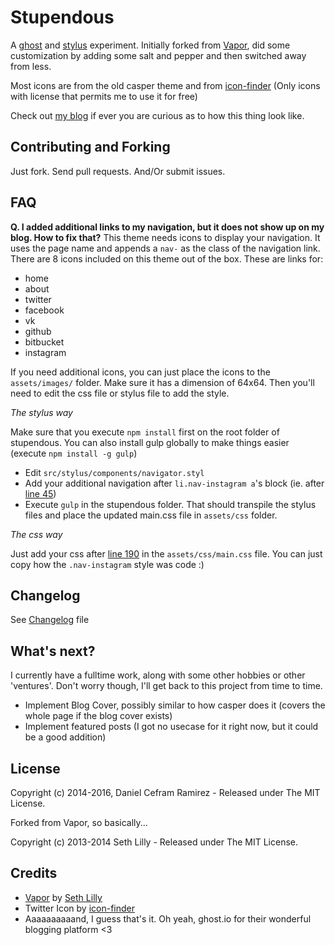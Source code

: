 # Stupendous

A [ghost](https://ghost.org) and [stylus](http://learnboost.github.io/stylus/)
experiment. Initially forked from [Vapor](https://github.com/sethlilly/Vapor),
did some customization by adding some salt and pepper and then switched away
from less.

Most icons are from the old casper theme and from [icon-finder](https://www.iconfinder.com)
(Only icons with license that permits me to use it for free)

Check out [my blog](http://blog.dcefram.com) if ever you are curious as to
how this thing look like.

## Contributing and Forking

Just fork. Send pull requests. And/Or submit issues.

## FAQ

**Q. I added additional links to my navigation, but it does not show up on my blog. How to fix that?**
This theme needs icons to display your navigation. It uses the page name and appends a `nav-` as the class of the navigation link. There are 8 icons included on this theme out of the box. These are links for:

- home
- about
- twitter
- facebook
- vk
- github
- bitbucket
- instagram

If you need additional icons, you can just place the icons to the `assets/images/` folder. Make sure it has a dimension of 64x64. Then you'll need to edit the css file or stylus file to add the style.

*The stylus way*

Make sure that you execute `npm install` first on the root folder of stupendous. You can also install gulp globally to make things easier (execute `npm install -g gulp`)

- Edit `src/stylus/components/navigator.styl`
- Add your additional navigation after `li.nav-instagram a`'s block (ie. after [line 45](https://github.com/dcefram/stupendous/blob/master/src/stylus/components/navigator.styl#L45))
- Execute `gulp` in the stupendous folder. That should transpile the stylus files and place the updated main.css file in `assets/css` folder.

*The css way*

Just add your css after [line 190](https://github.com/dcefram/stupendous/blob/master/assets/css/main.css#L190) in the `assets/css/main.css` file. You can just copy how the `.nav-instagram` style was code :)


## Changelog

See [Changelog](CHANGELOG.md) file

## What's next?

I currently have a fulltime work, along with some other hobbies or other
'ventures'. Don't worry though, I'll get back to this project from time to time.

- Implement Blog Cover, possibly similar to how casper does it (covers the whole page if the blog cover exists)
- Implement featured posts (I got no usecase for it right now, but it could be a good addition)

## License
Copyright (c) 2014-2016, Daniel Cefram Ramirez - Released under The MIT License.

Forked from Vapor, so basically...

Copyright (c) 2013-2014 Seth Lilly - Released under The MIT License.

## Credits

- [Vapor](https://github.com/sethlilly/Vapor) by [Seth Lilly](http://sethlilly.com)
- Twitter Icon by [icon-finder](https://www.iconfinder.com)
- Aaaaaaaaaand, I guess that's it. Oh yeah, ghost.io for their wonderful blogging platform <3
